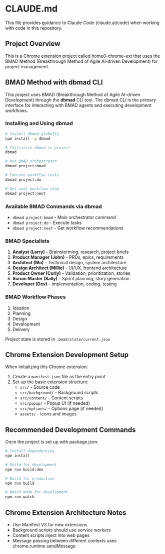 # CLAUDE.md

This file provides guidance to Claude Code (claude.ai/code) when working with code in this repository.

## Project Overview

This is a Chrome extension project called home0-chrome-ext that uses the BMAD Method (Breakthrough Method of Agile AI-driven Development) for project management.

## BMAD Method with dbmad CLI

This project uses BMAD (Breakthrough Method of Agile AI-driven Development) through the **dbmad** CLI tool. The dbmad CLI is the primary interface for interacting with BMAD agents and executing development workflows.

### Installing and Using dbmad
```bash
# Install dbmad globally
npm install -g dbmad

# Initialize dbmad in project
dbmad

# Run BMAD orchestrator
dbmad project:bmad

# Execute workflow tasks
dbmad project:do

# Get next workflow step
dbmad project:next
```

### Available BMAD Commands via dbmad
- `dbmad project:bmad` - Main orchestrator command
- `dbmad project:do` - Execute tasks
- `dbmad project:next` - Get workflow recommendations

### BMAD Specialists
1. **Analyst (Larry)** - Brainstorming, research, project briefs
2. **Product Manager (John)** - PRDs, epics, requirements
3. **Architect (Mo)** - Technical design, system architecture  
4. **Design Architect (Millie)** - UI/UX, frontend architecture
5. **Product Owner (Curly)** - Validation, prioritization, stories
6. **Scrum Master (Sally)** - Sprint planning, story generation
7. **Developer (Dev)** - Implementation, coding, testing

### BMAD Workflow Phases
1. Ideation
2. Planning
3. Design
4. Development
5. Delivery

Project state is stored in `.bmad/state/current.json`

## Chrome Extension Development Setup

When initializing this Chrome extension:

1. Create a `manifest.json` file as the entry point
2. Set up the basic extension structure:
   - `src/` - Source code
   - `src/background/` - Background scripts
   - `src/content/` - Content scripts
   - `src/popup/` - Popup UI (if needed)
   - `src/options/` - Options page (if needed)
   - `assets/` - Icons and images

## Recommended Development Commands

Once the project is set up with package.json:

```bash
# Install dependencies
npm install

# Build for development
npm run build:dev

# Build for production
npm run build

# Watch mode for development
npm run watch
```

## Chrome Extension Architecture Notes

- Use Manifest V3 for new extensions
- Background scripts should use service workers
- Content scripts inject into web pages
- Message passing between different contexts uses chrome.runtime.sendMessage